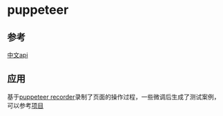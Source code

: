 # puppeteer

## 参考
[中文api](https://zhaoqize.github.io/puppeteer-api-zh_CN/#?product=Puppeteer&version=v3.0.1&show=api-class-puppeteer)

## 应用
基于[puppeteer recorder](https://chrome.google.com/webstore/search/checkly?utm_source=chrome-ntp-icon)录制了页面的操作过程，一些微调后生成了测试案例，可以参考[项目](./test-case/README.md)
